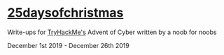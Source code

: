 # [25daysofchristmas](https://tryhackme.com/room/25daysofchristmas)
Write-ups for [TryHackMe's](https://tryhackme.com/) Advent of Cyber written by a noob for noobs

December 1st 2019 - December 26th 2019
